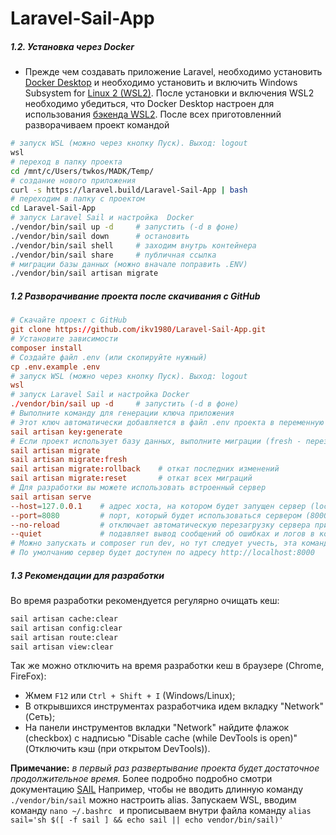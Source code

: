 # Laravel-Sail-App
##### 1.2. Установка через  Docker
- Прежде чем создавать приложение Laravel, необходимо установить [Docker Desktop](https://www.docker.com/products/docker-desktop) и необходимо установить и включить Windows Subsystem for [Linux 2 (WSL2)](https://docs.microsoft.com/en-us/windows/wsl/install-win10). После установки и включения WSL2 необходимо убедиться, что Docker Desktop настроен для использования [бэкенда WSL2](https://docs.docker.com/docker-for-windows/wsl/).
После всех приготовленний разворачиваем проект командой
``` bash
# запуск WSL (можно через кнопку Пуск). Выход: logout
wsl
# переход в папку проекта
cd /mnt/c/Users/twkos/MADK/Temp/
# создание нового приложения 
curl -s https://laravel.build/Laravel-Sail-App | bash
# переходим в папку с проектом 
cd Laravel-Sail-App
# запуск Laravel Sail и настройка  Docker
./vendor/bin/sail up -d     # запустить (-d в фоне)
./vendor/bin/sail down      # остановить
./vendor/bin/sail shell     # заходим внутрь контейнера
./vendor/bin/sail share     # публичная ссылка
# миграции базы данных (можно вначале поправить .ENV)
./vendor/bin/sail artisan migrate
```
##### 1.2 Разворачивание проекта после скачивания с GitHub
``` conf
# Скачайте проект с GitHub
git clone https://github.com/ikv1980/Laravel-Sail-App.git
# Установите зависимости
composer install
# Создайте файл .env (или скопируйте нужный)
cp .env.example .env
# запуск WSL (можно через кнопку Пуск). Выход: logout
wsl
# запуск Laravel Sail и настройка Docker
./vendor/bin/sail up -d     # запустить (-d в фоне)
# Выполните команду для генерации ключа приложения
# Этот ключ автоматически добавляется в файл .env проекта в переменную APP_KEY.
sail artisan key:generate
# Если проект использует базу данных, выполните миграции (fresh - перезапись БД)
sail artisan migrate
sail artisan migrate:fresh
sail artisan migrate:rollback    # откат последних изменений
sail artisan migrate:reset       # откат всех миграций
# Для разработки вы можете использовать встроенный сервер
sail artisan serve
--host=127.0.0.1    # адрес хоста, на котором будет запущен сервер (localhost)
--port=8080         # порт, который будет использоваться сервером (8000)
--no-reload         # отключает автоматическую перезагрузку сервера при изменении файлов
--quiet             # подавляет вывод сообщений об ошибках и логов в консоль
# Можно запускать и composer run dev, но тут следует учесть, эта команда запускает задачи, определенные в секции scripts файла composer.json
# По умолчанию сервер будет доступен по адресу http://localhost:8000
```

##### 1.3 Рекомендации для разработки
Во время разработки рекомендуется регулярно очищать кеш:
```bash
sail artisan cache:clear
sail artisan config:clear
sail artisan route:clear
sail artisan view:clear
```
Так же можно отключить на время разработки кеш в браузере (Chrome, FireFox):
- Жмем `F12` или `Ctrl + Shift + I` (Windows/Linux);
- В открывшихся инструментах разработчика идем вкладку "Network"(Сеть); 
- На панели инструментов вкладки "Network"  найдите флажок (checkbox) с надписью "Disable cache (while DevTools is open)"  (Отключить кэш (при открытом DevTools)).





















__Примечание:__ _в первый раз развертывание проекта будет достаточное продолжительное время._
Более подробно подробно смотри документацию [SAIL](https://laravel.com/docs/11.x/sail)
Например, чтобы не вводить длинную команду `./vendor/bin/sail` можно настроить alias. Запускаем WSL, вводим команду `nano ~/.bashrc
` и прописываем внутри файла команду `alias sail='sh $([ -f sail ] && echo sail || echo vendor/bin/sail)'`
